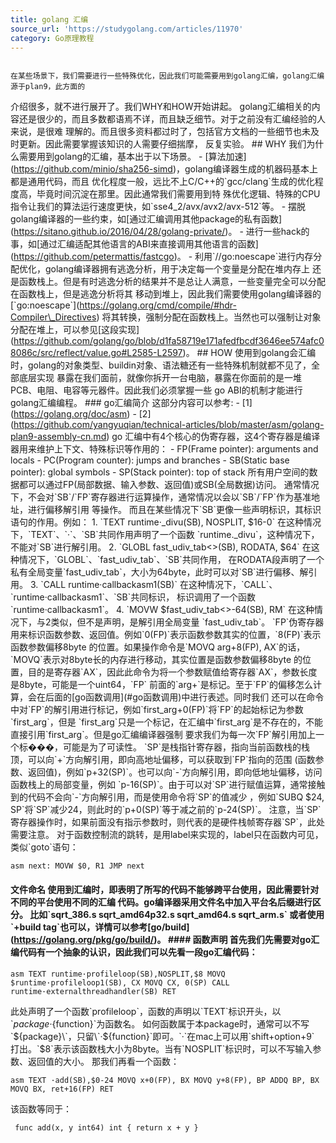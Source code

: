 ```yaml
---
title: golang 汇编
source_url: 'https://studygolang.com/articles/11970'
category: Go原理教程
---
```

```

在某些场景下，我们需要进行一些特殊优化，因此我们可能需要用到golang汇编，golang汇编源于plan9，此方面的 
```
 介绍很多，就不进行展开了。我们WHY和HOW开始讲起。 golang汇编相关的内容还是很少的，而且多数都语焉不详，而且缺乏细节。对于之前没有汇编经验的人来说，是很难 理解的。而且很多资料都过时了，包括官方文档的一些细节也未及时更新。因此需要掌握该知识的人需要仔细揣摩， 反复实验。 ## WHY 我们为什么需要用到golang的汇编，基本出于以下场景。 - \[算法加速\](https://github.com/minio/sha256-simd)，golang编译器生成的机器码基本上都是通用代码，而且 优化程度一般，远比不上C/C++的\`gcc/clang\`生成的优化程度高，毕竟时间沉淀在那里。因此通常我们需要用到特 殊优化逻辑、特殊的CPU指令让我们的算法运行速度更快，如\`sse4\_2/avx/avx2/avx-512\`等。 - 摆脱golang编译器的一些约束，如\[通过汇编调用其他package的私有函数\](https://sitano.github.io/2016/04/28/golang-private/)。 - 进行一些hack的事，如\[通过汇编适配其他语言的ABI来直接调用其他语言的函数\](https://github.com/petermattis/fastcgo)。 - 利用\`//go:noescape\`进行内存分配优化，golang编译器拥有逃逸分析，用于决定每一个变量是分配在堆内存上 还是函数栈上。但是有时逃逸分析的结果并不是总让人满意，一些变量完全可以分配在函数栈上，但是逃逸分析将其 移动到堆上，因此我们需要使用golang编译器的\[\`go:noescape\`\](https://golang.org/cmd/compile/#hdr-Compiler\_Directives) 将其转换，强制分配在函数栈上。当然也可以强制让对象分配在堆上，可以参见\[这段实现\](https://github.com/golang/go/blob/d1fa58719e171afedfbcdf3646ee574afc08086c/src/reflect/value.go#L2585-L2597)。 ## HOW 使用到golang会汇编时，golang的对象类型、buildin对象、语法糖还有一些特殊机制就都不见了，全部底层实现 暴露在我们面前，就像你拆开一台电脑，暴露在你面前的是一堆PCB、电阻、电容等元器件。因此我们必须掌握一些 go ABI的机制才能进行golang汇编编程。 ### go汇编简介 这部分内容可以参考: - \[1\](https://golang.org/doc/asm) - \[2\](https://github.com/yangyuqian/technical-articles/blob/master/asm/golang-plan9-assembly-cn.md) go 汇编中有4个核心的伪寄存器，这4个寄存器是编译器用来维护上下文、特殊标识等作用的： - FP(Frame pointer): arguments and locals - PC(Program counter): jumps and branches - SB(Static base pointer): global symbols - SP(Stack pointer): top of stack 所有用户空间的数据都可以通过FP(局部数据、输入参数、返回值)或SB(全局数据)访问。 通常情况下，不会对\`SB\`/\`FP\`寄存器进行运算操作，通常情况以会以\`SB\`/\`FP\`作为基准地址，进行偏移解引用 等操作。 而且在某些情况下\`SB\`更像一些声明标识，其标识语句的作用。例如： 1. \`TEXT runtime·\_divu(SB), NOSPLIT, $16-0\` 在这种情况下，\`TEXT\`、\`·\`、\`SB\`共同作用声明了一个函数 \`runtime.\_divu\`，这种情况下，不能对\`SB\`进行解引用。 2. \`GLOBL fast\_udiv\_tab<>(SB), RODATA, $64\` 在这种情况下，\`GLOBL\`、\`fast\_udiv\_tab\`、\`SB\`共同作用， 在RODATA段声明了一个私有全局变量\`fast\_udiv\_tab\`，大小为64byte，此时可以对\`SB\`进行偏移、解引用。 3. \`CALL runtime·callbackasm1(SB)\` 在这种情况下，\`CALL\`、\`runtime·callbackasm1\`、\`SB\`共同标识， 标识调用了一个函数\`runtime·callbackasm1\`。 4. \`MOVW $fast\_udiv\_tab<>-64(SB), RM\` 在这种情况下，与2类似，但不是声明，是解引用全局变量 \`fast\_udiv\_tab\`。 \`FP\`伪寄存器用来标识函数参数、返回值。例如\`0(FP)\`表示函数参数其实的位置，\`8(FP)\`表示函数参数偏移8byte 的位置。如果操作命令是\`MOVQ arg+8(FP), AX\`的话，\`MOVQ\`表示对8byte长的内存进行移动，其实位置是函数参数偏移8byte 的位置，目的是寄存器\`AX\`，因此此命令为将一个参数赋值给寄存器\`AX\`，参数长度是8byte，可能是一个uint64，\`FP\` 前面的\`arg+\`是标记。至于\`FP\`的偏移怎么计算，会在后面的\[go函数调用\](#go函数调用)中进行表述。同时我们 还可以在命令中对\`FP\`的解引用进行标记，例如\`first\_arg+0(FP)\`将\`FP\`的起始标记为参数\`first\_arg\`，但是 \`first\_arg\`只是一个标记，在汇编中\`first\_arg\`是不存在的，不能直接引用\`first\_arg\`。但是go汇编编译器强制 要求我们为每一次\`FP\`解引用加上一个标���，可能是为了可读性。 \`SP\`是栈指针寄存器，指向当前函数栈的栈顶，可以向\`+\`方向解引用，即向高地址偏移，可以获取到\`FP\`指向的范围 (函数参数、返回值)，例如\`p+32(SP)\`。也可以向\`-\`方向解引用，即向低地址偏移，访问函数栈上的局部变量，例如 \`p-16(SP)\`。由于可以对\`SP\`进行赋值运算，通常接触到的代码不会向\`-\`方向解引用，而是使用命令将\`SP\`的值减少 ，例如\`SUBQ $24, SP\`将\`SP\`减少24，则此时的\`p+0(SP)\`等于减之前的\`p-24(SP)\`。 注意，当\`SP\`寄存器操作时，如果前面没有指示参数时，则代表的是硬件栈帧寄存器\`SP\`，此处需要注意。 对于函数控制流的跳转，是用label来实现的，label只在函数内可见，类似\`goto\`语句： 
```
asm next: MOVW $0, R1 JMP next 
```
 #### 文件命名 使用到汇编时，即表明了所写的代码不能够跨平台使用，因此需要针对不同的平台使用不同的汇编 代码。go编译器采用文件名中加入平台名后缀进行区分。 比如\`sqrt\_386.s sqrt\_amd64p32.s sqrt\_amd64.s sqrt\_arm.s\` 或者使用\`+build tag\`也可以，详情可以参考\[go/build\](https://golang.org/pkg/go/build/)。 #### 函数声明 首先我们先需要对go汇编代码有一个抽象的认识，因此我们可以先看一段go汇编代码： 
```
asm TEXT runtime·profileloop(SB),NOSPLIT,$8 MOVQ $runtime·profileloop1(SB), CX MOVQ CX, 0(SP) CALL runtime·externalthreadhandler(SB) RET 
```
 此处声明了一个函数\`profileloop\`，函数的声明以\`TEXT\`标识开头，以\`${package}·${function}\`为函数名。 如何函数属于本package时，通常可以不写\`${package}\`，只留\`·${function}\`即可。\`·\`在mac上可以用\`shift+option+9\` 打出。\`$8\`表示该函数栈大小为8byte。当有\`NOSPLIT\`标识时，可以不写输入参数、返回值的大小。 那我们再看一个函数： 
```
asm TEXT ·add(SB),$0-24 MOVQ x+0(FP), BX MOVQ y+8(FP), BP ADDQ BP, BX MOVQ BX, ret+16(FP) RET 
```
 该函数等同于： 
```
 func add(x, y int64) int { return x + y } 
```
